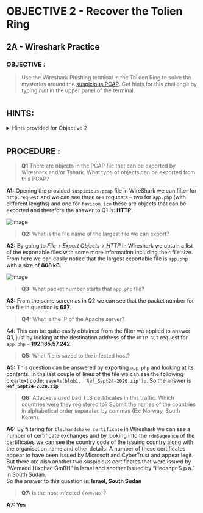 # OBJECTIVE 2 - Recover the Tolien Ring #
## 2A - Wireshark Practice ##

### OBJECTIVE : ###
>Use the Wireshark Phishing terminal in the Tolkien Ring to solve the mysteries around the [suspicious PCAP](Assets/suspicious.pcap). Get hints for this challenge by typing _hint_ in the upper panel of the terminal.
#  

## HINTS: ##
<details>
  <summary>Hints provided for Objective 2</summary>
  
>-	[https://unit42.paloaltonetworks.com/using-wireshark-exporting-objects-from-a-pcap/](https://unit42.paloaltonetworks.com/using-wireshark-exporting-objects-from-a-pcap/)
>-	We’re looking for a protocol like FTP, HTTP, SMB, etc.

</details>

#  

## PROCEDURE : ##

>**Q1** There are objects in the PCAP file that can be exported by Wireshark and/or Tshark.  What type of objects can be exported from this PCAP?

**A1:**	Opening the provided `suspicious.pcap` file in WireShark we can filter for `http.request` and we can see three `GET` requests – two for `app.php` (with different lengths) and one for `favicon.ico` these are objects that can be exported and therefore the answer to Q1 is: **HTTP**.

![image](https://github.com/beta-j/SANS-Holiday-Hack-Challenge-2022/assets/60655500/82da83aa-4f59-47c1-875a-14737506cab6)

 
>**Q2:**	What is the file name of the largest file we can export?

**A2:**	By going to *File-> Export Objects-> HTTP* in Wireshark we obtain a list of the exportable files with some more information including their file size. From here we can easily notice that the largest exportable file is `app.php` with a size of **808 kB**.

  ![image](https://github.com/beta-j/SANS-Holiday-Hack-Challenge-2022/assets/60655500/856bb1a2-f55a-4f64-b2e1-5707cf466b76)

>**Q3:**	What packet number starts that `app.php` file?

**A3:**	From the same screen as in Q2 we can see that the packet number for the file in question is **687**.

>**Q4:**	What is the IP of the Apache server?

A4:	This can be quite easily obtained from the filter we applied to answer **Q1**, just by looking at the destination address of the `HTTP GET` request for `app.php` – **192.185.57.242**.

>**Q5:**	What file is saved to the infected host?

**A5:**	This question can be answered by exporting `app.php` and looking at its contents.  In the last couple of lines of the file we can see the following cleartext code: `saveAs(blob1, 'Ref_Sept24-2020.zip');`. So the answer is **`Ref_Sept24-2020.zip`**

>**Q6:**	Attackers used bad TLS certificates in this traffic.  Which countries were they registered to?  Submit the names of the countries in alphabetical order separated by commas (Ex: Norway, South Korea).

**A6:**	By filtering for `tls.handshake.certificate` in Wireshark  we can see a number of certificate exchanges and by looking into the `rdnSequence` of the certificates we can see the country code of the issuing country along with the organisation name and other details.  A number of these certificates appear to have been issued by Microsoft and CyberTrust and appear legit.  But there are also another two suspicious certificates that were issued by “Wemadd Hixchac GmBH” in Israel and another issued by “Hedanpr S.p.a.” in South Sudan.  
So the answer to this question is: **Israel, South Sudan**

>**Q7:**	Is the host infected `(Yes/No)`?

**A7:	Yes**
